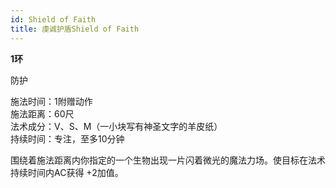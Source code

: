 ```yaml
---
id: Shield of Faith
title: 虔诚护盾Shield of Faith
---
```


**1环**

防护

施法时间：1附赠动作  
施法距离：60尺  
法术成分：V、S、M（一小块写有神圣文字的羊皮纸）  
持续时间：专注，至多10分钟  


围绕着施法距离内你指定的一个生物出现一片闪着微光的魔法力场。使目标在法术持续时间内AC获得 +2加值。

